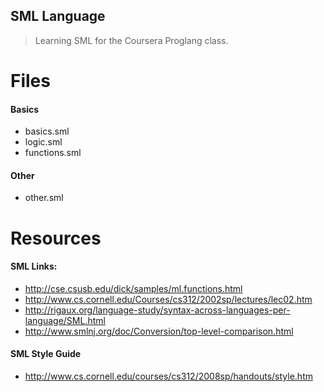 SML Language
------------

> Learning SML for the Coursera Proglang class.

Files
==========

#### Basics
- basics.sml
- logic.sml
- functions.sml

#### Other
- other.sml

Resources
=========

#### SML Links:
- http://cse.csusb.edu/dick/samples/ml.functions.html
- http://www.cs.cornell.edu/Courses/cs312/2002sp/lectures/lec02.htm
- http://rigaux.org/language-study/syntax-across-languages-per-language/SML.html
- http://www.smlnj.org/doc/Conversion/top-level-comparison.html

#### SML Style Guide
- http://www.cs.cornell.edu/courses/cs312/2008sp/handouts/style.htm

